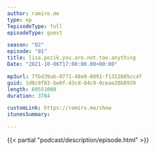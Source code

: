 ```yaml
---
author: ramiro.me
type: ep
TepisodeType: full
episodeType: guest

season: "02"
episode: "01"
title: lisa.pezik.you.are.not.too.anything
Date: "2021-10-06T17:00:00.00+00:00"

mp3url: 7fbd39ab-0771-40a9-8091-f1312b05cc4f
guid: 1d0c9f83-be0f-43cd-84c9-0ceae20b8939
length: 60551000
duration: 3784

customLink: https://ramiro.me/show
itunesSummary:

---
```

{{< partial "podcast/description/episode.html" >}}

